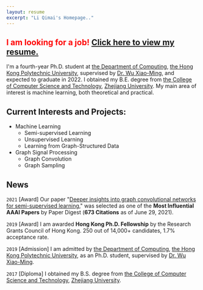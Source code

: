 ```yaml
---
layout: resume
excerpt: "Li Qimai's Homepage.."
---
```


## <span style="color: red">I am looking for a job!</span> [Click here to view my resume.](/resume/)

I'm a fourth-year Ph.D. student at [the Department of Computing](https://www.comp.polyu.edu.hk), [the Hong Kong Polytechnic University](https://www.polyu.edu.hk), supervised by [Dr. Wu Xiao-Ming](http://www4.comp.polyu.edu.hk/~csxmwu/), and expected to graduate in 2022.
 I obtained my B.E. degree from [the College of Computer Science and Technology](http://www.cs.zju.edu.cn/english/), [Zhejiang University](http://www.zju.edu.cn/english/).
My main area of interest is machine learning, both theoretical and practical.


## Current Interests and Projects:
- Machine Learning
    - Semi-supervised Learning
    - Unsupervised Learning
    - Learning from Graph-Structured Data
- Graph Signal Processing
    - Graph Convolution
    - Graph Sampling

## News
`2021`
[Award] Our paper "[Deeper insights into graph convolutional networks for semi-supervised learning.](https://arxiv.org/abs/1801.07606)" was selected as one of the **Most Influential AAAI Papers** by Paper Digest (**673 Citations** as of June 29, 2021).


<!-- `2020`
[Publication]
"[Unknown Intent Detection Using Gaussian Mixture Model with an Application to Zero-shot Intent Classification.](https://www.aclweb.org/anthology/2020.acl-main.99/)"  
Guangfeng Yan, Lu Fan, **Qimai Li (co-first author)**, Han Liu, Xiaotong Zhang, Xiao-Ming Wu, Albert Y.S. Lam.  
In Proceedings of the 58th Annual Meeting of the Association for Computational Linguistics (Long Paper). 2020. [ACL-20]
\[[PDF](https://www.aclweb.org/anthology/2020.acl-main.99.pdf)\]

`2019`
[Publication]
"Reconstructing Capsule Networks for Zero-shot Intent Classification."  
Han Liu, Xiaotong Zhang, Lu Fan, Xuandi Fu, **Qimai Li**, Xiao-Ming Wu, Albert Y.S. Lam.  
In Proceedings of 2019 Conference on Empirical Methods in Natural Language Processing (Long Paper). 2019. [EMNLP-19]
\[[PDF](http://www4.comp.polyu.edu.hk/~csxmwu/papers/EMNLP-2019-ReCapsNet.pdf)\]

`2019`
[Publication] "[Attributed Graph Clustering via Adaptive Graph Convolution.](https://arxiv.org/abs/1906.01210)"  
Zhang, Xiaotong\*, Han Liu\*, **Qimai Li (co-first author)**, Xiao-Ming Wu.  
In Proceedings of the 28th International Joint Conference on Artificial Intelligence. 2019. [IJCAI-19]
\[[PDF](https://arxiv.org/pdf/1906.01210.pdf)\]
\[[CODE](https://github.com/karenlatong/AGC-master)\]
\[PPT\]

`2019`
[Publication] "[Label Efficient Semi-Supervised Learning via Graph Filtering.](https://arxiv.org/abs/1901.09993)"  
__Li, Qimai__, Xiao-Ming Wu, Han Liu, Xiaotong Zhang, and Zhichao Guan.  
In IEEE/CVF Conference on Computer Vision and Pattern Recognition. 2019. [CVPR-19]
\[[PDF](https://arxiv.org/pdf/1901.09993.pdf)\]
\[[CODE](https://github.com/liqimai/Efficient-SSL)\]
\[[PPT](/miscellaneous/Label_Efficient_Semi-Supervised_Learning_via Graph_Filtering.pdf)\]
\[[POSTER](/miscellaneous/cvpr19_poster.pdf)\] -->

`2019`
[Award] I am awarded __Hong Kong Ph.D. Fellowship__ by the Research Grants Council of Hong Kong.
250 out of 14,000+ candidates, 1.7% acceptance rate.

`2019`
[Admission] I am admitted by [the Department of Computing](https://www.comp.polyu.edu.hk), [the Hong Kong Polytechnic University](https://www.polyu.edu.hk), as an Ph.D. student, supervised by [Dr. Wu Xiao-Ming](http://www4.comp.polyu.edu.hk/~csxmwu/).

<!-- `2018`
[Publication] "[Deeper insights into graph convolutional networks for semi-supervised learning.](https://arxiv.org/abs/1801.07606)"  
__Li, Qimai__, Zhichao Han, and Xiao-Ming Wu.  
In Thirty-Second AAAI Conference on Artificial Intelligence. 2018.
\[AAAI-18 Oral\]
\[[PDF](https://arxiv.org/pdf/1801.07606.pdf)\]
\[[CODE](https://github.com/liqimai/gcn/tree/AAAI-18/)\]
\[[BLOG](/blog/AAAI-18/)\]
\[[PPT](/miscellaneous/AAAI-2018 Oral Presentation.pdf)\] -->

<!-- `2017`
[Admission] I am admitted by [the Department of Computing](https://www.comp.polyu.edu.hk), [the Hong Kong Polytechnic University](https://www.polyu.edu.hk), as an M.Phil. student, supervised by [Dr. Wu Xiao-Ming](http://www4.comp.polyu.edu.hk/~csxmwu/). -->

`2017`
[Diploma] I obtained my B.S. degree from [the College of Computer Science and Technology](http://www.cs.zju.edu.cn/english/), [Zhejiang University](http://www.zju.edu.cn/english/).
